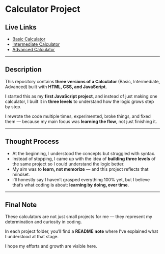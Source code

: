 # Calculator Project

## Live Links

-   [Basic Calculator](https://aniket23padalkar.github.io/Calculator/Basic/)
-   [Intermediate Calculator](https://aniket23padalkar.github.io/Calculator/Intermediate/)
-   [Advanced Calculator](https://aniket23padalkar.github.io/Calculator/Advanced/)

---

## Description

This repository contains **three versions of a Calculator** (Basic, Intermediate, Advanced) built with **HTML, CSS, and JavaScript**.

I started this as my **first JavaScript project**, and instead of just making one calculator, I built it in **three levels** to understand how the logic grows step by step.

I rewrote the code multiple times, experimented, broke things, and fixed them — because my main focus was **learning the flow**, not just finishing it.

---

## Thought Process

-   At the beginning, I understood the concepts but struggled with syntax.
-   Instead of stopping, I came up with the idea of **building three levels** of the same project so I could understand the logic better.
-   My aim was to **learn, not memorize** — and this project reflects that mindset.
-   I’ll honestly say I haven’t grasped everything 100% yet, but I believe that’s what coding is about: **learning by doing, over time**.

---

## Final Note

These calculators are not just small projects for me — they represent my determination and curiosity in coding.

In each project folder, you’ll find a **README note** where I’ve explained what I understood at that stage.

I hope my efforts and growth are visible here.
